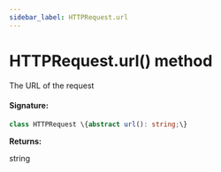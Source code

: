 ```yaml
---
sidebar_label: HTTPRequest.url
---
```


# HTTPRequest.url() method

The URL of the request

#### Signature:

```typescript
class HTTPRequest \{abstract url(): string;\}
```

**Returns:**

string
